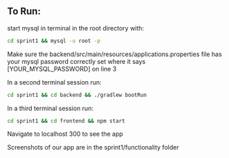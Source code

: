 ## To Run:

start mysql in terminal in the root directory with:

```bash
cd sprint1 && mysql -u root -p

```

Make sure the backend/src/main/resources/applications.properties file has your mysql password correctly set where it says [YOUR_MYSQL_PASSWORD] on line 3

In a second terminal session run:

```bash
cd sprint1 && cd backend && ./gradlew bootRun
```

In a third terminal session run:

```bash
cd sprint1 && cd frontend && npm start
```

Navigate to localhost 300 to see the app

Screenshots of our app are in the sprint1/functionality folder
